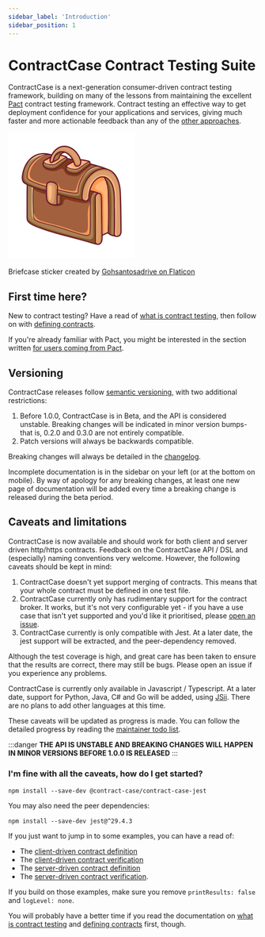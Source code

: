 ```yaml
---
sidebar_label: 'Introduction'
sidebar_position: 1
---
```


# ContractCase Contract Testing Suite

ContractCase is a next-generation consumer-driven contract testing framework, building
on many of the lessons from maintaining the excellent [Pact](https://pact.io) contract testing
framework. Contract testing an effective way to get
deployment confidence for your applications and services, giving much faster and more actionable feedback than any of the [other approaches](./Alternatives).

<div style={{textAlign: 'center'}}>
    <div>

![Briefcase image](./suitcase.png)

</div>
    <div style={{fontSize: 'small'}}>Briefcase sticker created by <a href="https://www.flaticon.com/free-stickers/law">Gohsantosadrive on Flaticon</a></div>
</div>

## First time here?

New to contract testing? Have a read of [what is contract testing](./what-is-contract-testing), then follow on with [defining contracts](./defining-contracts).

If you're already familiar with Pact, you might be interested in the section written [for users coming from Pact](./Alternatives/differences-to-pact).

## Versioning

ContractCase releases follow [semantic versioning](https://semver.org/), with two additional restrictions:

1. Before 1.0.0, ContractCase is in Beta, and the API is considered unstable. Breaking changes will be indicated in minor
   version bumps- that is, 0.2.0 and 0.3.0 are not entirely compatible.
2. Patch versions will always be backwards compatible.

Breaking changes will always be detailed in the [changelog](https://github.com/case-contract-testing/case/blob/main/CHANGELOG.md).

Incomplete documentation is in the sidebar on your left (or at the bottom on
mobile). By way of apology for any breaking changes, at least one new page of
documentation will be added every time a breaking change is released during the
beta period.

## Caveats and limitations

ContractCase is now available and should work for both client and server driven http/https
contracts. Feedback on the ContractCase API / DSL and (especially) naming
conventions very welcome. However, the following caveats should be kept in mind:

1. ContractCase doesn't yet support merging of contracts. This means that your whole contract must be defined in one test file.
1. ContractCase currently only has rudimentary support for the contract broker. It works, but it's not very configurable yet - if you have a use case that isn't yet supported and you'd like it prioritised, please [open an issue](https://github.com/case-contract-testing/case/issues/new).
1. ContractCase currently is only compatible with Jest. At a later date, the jest support will be extracted, and the peer-dependency removed.

Although the test coverage is high, and great care has been taken to ensure that the results are correct, there may still be bugs. Please open an issue if you experience any problems.

ContractCase is currently only available in Javascript / Typescript. At a later date, support for Python, Java, C# and Go will be added, using [JSii](https://aws.github.io/jsii/). There are no plans to add other languages at this time.

These caveats will be updated as progress is made. You can follow the detailed
progress by reading the [maintainer todo
list](https://github.com/case-contract-testing/case/blob/main/docs/maintainers/todo.md).

:::danger
**THE API IS UNSTABLE AND BREAKING CHANGES WILL HAPPEN IN MINOR VERSIONS BEFORE 1.0.0 IS RELEASED**
:::

### I'm fine with all the caveats, how do I get started?

```
npm install --save-dev @contract-case/contract-case-jest
```

You may also need the peer dependencies:

```
npm install --save-dev jest@^29.4.3
```

If you just want to jump in to some examples, you can have a read of:

- The [client-driven contract definition](https://github.com/case-contract-testing/case/blob/main/packages/case-core/src/index.http.client.define.spec.ts)
- The [client-driven contract verification](https://github.com/case-contract-testing/case/blob/main//packages/case-core/src/index.http.client.verify.spec.ts)
- The [server-driven contract definition](https://github.com/case-contract-testing/case/blob/main/packages/case-core/src/index.http.server.define.ts)
- The [server-driven contract verification](https://github.com/case-contract-testing/case/blob/main/packages/case-core/src/index.http.server.verify.spec.ts).

If you build on those examples, make sure you remove `printResults: false` and `logLevel: none`.

You will probably have a better time if you read the documentation on [what is contract testing](./what-is-contract-testing) and [defining contracts](./defining-contracts) first, though.
